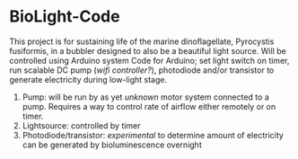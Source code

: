 # BioLight-Code
This project is for sustaining life of the marine dinoflagellate, Pyrocystis fusiformis, in a bubbler designed to also be a beautiful light source.
Will be controlled using Arduino system
Code for Arduino; set light switch on timer, run scalable DC pump (*wifi controller?*), photodiode and/or transistor to generate electricity during low-light stage.

1. Pump: will be run by as yet *unknown* motor system connected to a pump. Requires a way to control rate of airflow either remotely or on timer. 
2. Lightsource: controlled by timer 
3. Photodiode/transistor: *experimental* to determine amount of electricity can be generated by bioluminescence overnight 
